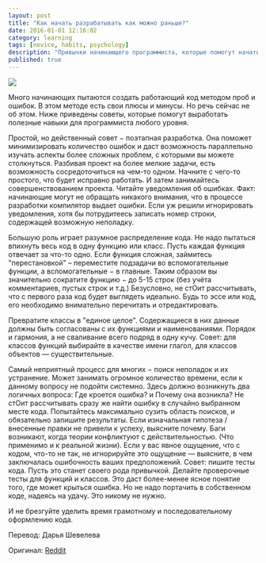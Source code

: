 ```yaml
---
layout: post
title: "Как начать разрабатывать как можно раньше?"
date: 2016-01-01 12:16:02
category: learning
tags: [novice, habits, psychology]
description: "Привычки начинающего программиста, которые помогут начать разрабатывать как можно раньше"
published: true
---
```

<img src="https://theasder.github.io/img/code2.jpg" class="img-responsive" /><br />

Много начинающих пытаются создать работающий код методом проб и ошибок. В этом методе есть свои плюсы и минусы. Но речь сейчас не об этом. Ниже приведены советы, которые помогут выработать полезные навыки для программиста любого уровня.

<!-- more -->

Простой, но действенный совет − поэтапная разработка. Она поможет минимизировать количество ошибок и даст возможность параллельно изучать аспекты более сложных проблем, с которыми вы можете столкнуться. Разбивая проект на более мелкие задачи, есть возможность сосредоточиться на чем-то одном. Начните с чего-то простого, что будет исправно работать. И затем занимайтесь совершенствованием проекта. 
Читайте уведомления об ошибках. Факт: начинающие могут не обращать никакого внимания, что в процессе разработки компилятор выдает ошибки. Если уж решили игнорировать уведомления, хотя бы потрудитеесь записать номер строки, содержащей возможную неполадку.

Большую роль играет разумное распределение кода. Не надо пытаться впихнуть весь код в одну функцию или класс. Пусть каждая функция отвечает за что-то одно. Если функция сложная, займитесь "перестановкой" – переместите подзадачи во вспомогательные функции, а вспомогательные − в главные. Таким образом вы значительно сократите функцию − до 5-15 строк (без учёта комментариев, пустых строк и т.д.)
Безусловно, не стОит рассчитывать, что с первого раза код будет выглядеть идеально. Будь то эссе или код, его необходимо внимательно перечитать и отредактировать.

Превратите классы в "единое целое". Содержащиеся в них данные должны быть согласованы с их функциями и наименованиями. Порядок и гармония, а не сваливание всего подряд в одну кучу. Совет: для классов функций выбирайте  в качестве имени глагол, для классов объектов — существительные.

Самый неприятный процесс для многих − поиск неполадок и их устранение. Может занимать огромное количество времени, если к данному вопросу не подойти системно. Здесь должно возникнуть два логичных вопроса: Где кроется ошибка? и Почему она возникла?
Не стОит рассчитывать сразу же найти ошибку в случайно выбранном месте кода. Попытайтесь максимально сузить область поисков, и обязательно запишите результаты. Если изначальная гипотеза / внесенные правки не привели к успеху, выясните почему. Баги возникают, когда теории конфликтуют с действительностью. (Что применимо и к реальной жизни). Если у вас явное ощущение, что с кодом, что-то не так, не игнорируйте это ощущение — выясните, в чем заключалась ошибочность ваших предположений. 
Совет: пишите тесты кода. Пусть это станет своего рода привычкой. Делайте проверочные тесты для функций и классов. Это даст более-менее ясное понятие того, где может крыться ошибка. Но не надо портачить в собственном коде, надеясь на удачу. Это никому не нужно.

И не брезгуйте уделить время грамотному и последовательному оформлению кода.

Перевод: Дарья Шевелева

Оригинал: [Reddit](https://www.reddit.com/r/learnprogramming/comments/3y9ga9/what_good_habits_should_a_beginner_programmer/)
